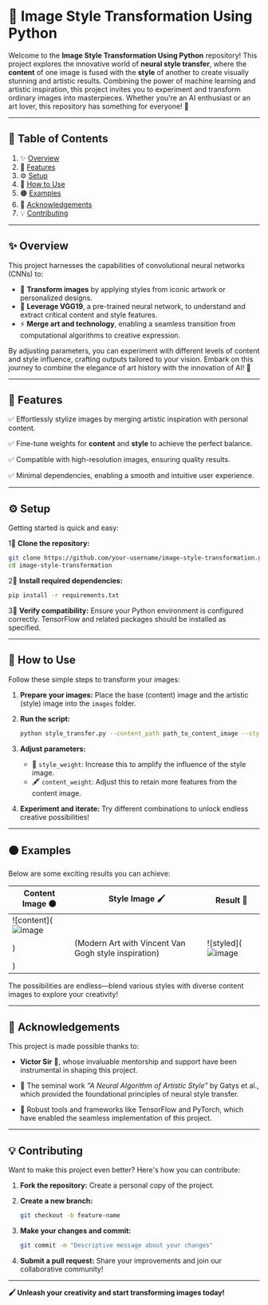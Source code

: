 # 🎨 **Image Style Transformation Using Python**

Welcome to the **Image Style Transformation Using Python** repository! This project explores the innovative world of **neural style transfer**, where the **content** of one image is fused with the **style** of another to create visually stunning and artistic results. Combining the power of machine learning and artistic inspiration, this project invites you to experiment and transform ordinary images into masterpieces. Whether you're an AI enthusiast or an art lover, this repository has something for everyone! 🌟

---

## 📖 **Table of Contents**
1. ✨ [Overview](#overview)
2. 🌟 [Features](#features)
3. ⚙️ [Setup](#setup)
4. 🚀 [How to Use](#how-to-use)
5. 🟠 [Examples](#examples)
6. 🙏 [Acknowledgements](#acknowledgements)
7. 💡 [Contributing](#contributing)

---

## ✨ **Overview**
This project harnesses the capabilities of convolutional neural networks (CNNs) to:

- 🎥 **Transform images** by applying styles from iconic artwork or personalized designs.
- 🧠 **Leverage VGG19**, a pre-trained neural network, to understand and extract critical content and style features.
- ⚡ **Merge art and technology**, enabling a seamless transition from computational algorithms to creative expression.

By adjusting parameters, you can experiment with different levels of content and style influence, crafting outputs tailored to your vision. Embark on this journey to combine the elegance of art history with the innovation of AI! 🎨

---

## 🌟 **Features**
✅ Effortlessly stylize images by merging artistic inspiration with personal content.

✅ Fine-tune weights for **content** and **style** to achieve the perfect balance.

✅ Compatible with high-resolution images, ensuring quality results.

✅ Minimal dependencies, enabling a smooth and intuitive user experience.

---

## ⚙️ **Setup**
Getting started is quick and easy:

1⃣ **Clone the repository:**
   ```bash
   git clone https://github.com/your-username/image-style-transformation.git
   cd image-style-transformation
   ```

2⃣ **Install required dependencies:**
   ```bash
   pip install -r requirements.txt
   ```

3⃣ **Verify compatibility:** Ensure your Python environment is configured correctly. TensorFlow and related packages should be installed as specified.

---

## 🚀 **How to Use**
Follow these simple steps to transform your images:

1. **Prepare your images:** Place the base (content) image and the artistic (style) image into the `images` folder.

2. **Run the script:**
   ```bash
   python style_transfer.py --content_path path_to_content_image --style_path path_to_style_image
   ```

3. **Adjust parameters:**
   - 💭 `style_weight`: Increase this to amplify the influence of the style image.
   - 🖋️ `content_weight`: Adjust this to retain more features from the content image.

4. **Experiment and iterate:** Try different combinations to unlock endless creative possibilities!

---

## 🟠 **Examples**
Below are some exciting results you can achieve:

| **Content Image** 🟠 | **Style Image** 🖌️ | **Result** 🎉 |
|-----------------------|---------------------|--------------|
| ![content](![image](https://github.com/user-attachments/assets/9f6e851a-5e09-4028-a0e5-830c88bb18f2)
) | (Modern Art with Vincent Van Gogh style inspiration) | ![styled](![image](https://github.com/user-attachments/assets/5cb6c24d-add0-4c43-ab75-84fa735a2236)
) |

The possibilities are endless—blend various styles with diverse content images to explore your creativity!

---

## 🙏 **Acknowledgements**
This project is made possible thanks to:

- **Victor Sir** 🙌, whose invaluable mentorship and support have been instrumental in shaping this project.

- 🎨 The seminal work *"A Neural Algorithm of Artistic Style"* by Gatys et al., which provided the foundational principles of neural style transfer.

- 📘 Robust tools and frameworks like TensorFlow and PyTorch, which have enabled the seamless implementation of this project.

---

## 💡 **Contributing**
Want to make this project even better? Here's how you can contribute:

1. **Fork the repository:** Create a personal copy of the project.

2. **Create a new branch:**
   ```bash
   git checkout -b feature-name
   ```

3. **Make your changes and commit:**
   ```bash
   git commit -m "Descriptive message about your changes"
   ```

4. **Submit a pull request:** Share your improvements and join our collaborative community!

---

**🖌️ Unleash your creativity and start transforming images today!**

